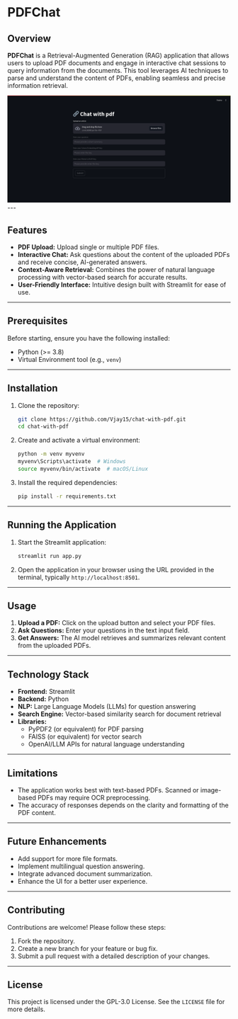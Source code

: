 # PDFChat

## Overview

**PDFChat** is a Retrieval-Augmented Generation (RAG) application that allows users to upload PDF documents and engage in interactive chat sessions to query information from the documents. This tool leverages AI techniques to parse and understand the content of PDFs, enabling seamless and precise information retrieval.

<img src="Screenshot.png" alt="A screenshot of the web app">
---

## Features

- **PDF Upload:** Upload single or multiple PDF files.
- **Interactive Chat:** Ask questions about the content of the uploaded PDFs and receive concise, AI-generated answers.
- **Context-Aware Retrieval:** Combines the power of natural language processing with vector-based search for accurate results.
- **User-Friendly Interface:** Intuitive design built with Streamlit for ease of use.

---

## Prerequisites

Before starting, ensure you have the following installed:

- Python (>= 3.8)
- Virtual Environment tool (e.g., `venv`)

---

## Installation

1. Clone the repository:

    ```bash
    git clone https://github.com/Vjay15/chat-with-pdf.git
    cd chat-with-pdf
    ```

2. Create and activate a virtual environment:

    ```bash
    python -m venv myvenv
    myvenv\Scripts\activate  # Windows
    source myvenv/bin/activate  # macOS/Linux
    ```

3. Install the required dependencies:

    ```bash
    pip install -r requirements.txt
    ```

---

## Running the Application

1. Start the Streamlit application:

    ```bash
    streamlit run app.py
    ```

2. Open the application in your browser using the URL provided in the terminal, typically `http://localhost:8501`.

---

## Usage

1. **Upload a PDF:** Click on the upload button and select your PDF files.
2. **Ask Questions:** Enter your questions in the text input field.
3. **Get Answers:** The AI model retrieves and summarizes relevant content from the uploaded PDFs.

---

## Technology Stack

- **Frontend:** Streamlit
- **Backend:** Python
- **NLP:** Large Language Models (LLMs) for question answering
- **Search Engine:** Vector-based similarity search for document retrieval
- **Libraries:** 
  - PyPDF2 (or equivalent) for PDF parsing
  - FAISS (or equivalent) for vector search
  - OpenAI/LLM APIs for natural language understanding

---

## Limitations

- The application works best with text-based PDFs. Scanned or image-based PDFs may require OCR preprocessing.
- The accuracy of responses depends on the clarity and formatting of the PDF content.

---

## Future Enhancements

- Add support for more file formats.
- Implement multilingual question answering.
- Integrate advanced document summarization.
- Enhance the UI for a better user experience.

---

## Contributing

Contributions are welcome! Please follow these steps:

1. Fork the repository.
2. Create a new branch for your feature or bug fix.
3. Submit a pull request with a detailed description of your changes.

---

## License

This project is licensed under the GPL-3.0 License. See the `LICENSE` file for more details.

